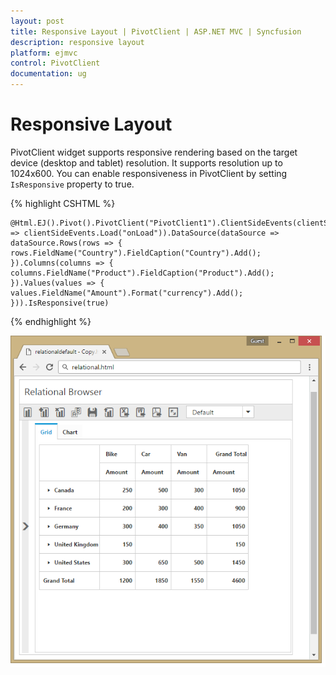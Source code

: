 ```yaml
---
layout: post
title: Responsive Layout | PivotClient | ASP.NET MVC | Syncfusion
description: responsive layout
platform: ejmvc
control: PivotClient
documentation: ug
---
```


# Responsive Layout

PivotClient widget supports responsive rendering based on the target device (desktop and tablet) resolution. It supports resolution up to 1024x600. You can enable responsiveness in PivotClient by setting `IsResponsive` property to true.


{% highlight CSHTML %}

    @Html.EJ().Pivot().PivotClient("PivotClient1").ClientSideEvents(clientSideEvents => clientSideEvents.Load("onLoad")).DataSource(dataSource => dataSource.Rows(rows => { rows.FieldName("Country").FieldCaption("Country").Add(); }).Columns(columns => { columns.FieldName("Product").FieldCaption("Product").Add(); }).Values(values => { values.FieldName("Amount").Format("currency").Add(); })).IsResponsive(true)

{% endhighlight %}

![](Responsive-Layout_images/responsive.png)
